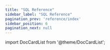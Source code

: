 ```yaml
---
title: "SQL Reference"
sidebar_label: "SQL Reference"
pagination_prev: 'reference/index'
sidebar_position: 6
pagination_next: null
---
```



import DocCardList from '@theme/DocCardList';

<DocCardList />